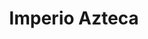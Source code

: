 ﻿---
title: "Imperio Azteca"
permalink: periodes_346.html
layout: periode
dataInici: 1430
dataFi: 1521
sidebar: periodes
pares:
  - 306:
    title: "Edad Moderna"
    dataInici: "(1453)"
    dataFi: "(1775)"

fills:
  - 397:
    title: "Conquista de México"
    dataInici: "(1519)"
    dataFi: "(1521)"

jocsPrincipals:
jocsEscenaris:
  - title: "Azteca"
    bggId: 956

jocsEpoca:
jocsEpocaEscenaris:
  - title: "Anachronism"
    bggId: 14038
    escenari: "Tlacaelel"
    dataInici: 1397
    dataFi: 1487

---
